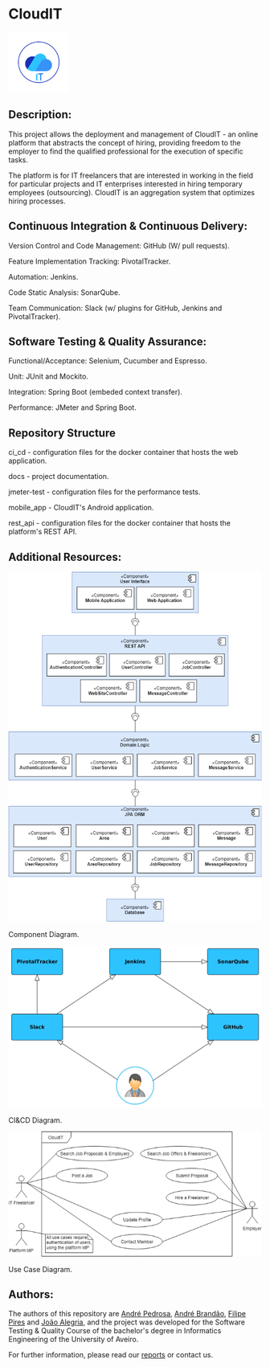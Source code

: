 # CloudIT 

<img src="CloudIT_logo.png" width="120px">

## Description:

This project allows the deployment and management of CloudIT - an online platform that abstracts the concept of hiring, providing freedom to the employer to find the qualified professional for the execution of specific tasks.

The platform is for IT freelancers that are interested in working in the field for particular projects and IT enterprises interested in hiring temporary employees (outsourcing). 
CloudIT is an aggregation system that optimizes hiring processes.

## Continuous Integration & Continuous Delivery: 

Version Control and Code Management: GitHub (W/ pull requests).

Feature Implementation Tracking: PivotalTracker.

Automation: Jenkins.

Code Static Analysis: SonarQube.

Team Communication: Slack (w/ plugins for GitHub, Jenkins and PivotalTracker).

## Software Testing & Quality Assurance:

Functional/Acceptance: Selenium, Cucumber and Espresso.

Unit: JUnit and Mockito.

Integration: Spring Boot (embeded context transfer).

Performance: JMeter and Spring Boot.

## Repository Structure

ci_cd - configuration files for the docker container that hosts the web application.

docs - project documentation.

jmeter-test - configuration files for the performance tests.

mobile_app - CloudIT's Android application.

rest_api - configuration files for the docker container that hosts the platform's REST API.

## Additional Resources:

![componentdiagram](https://github.com/FilipePires98/CloudIT/blob/master/docs/Diagrams_and_Models/Architecture/Component_Diagram.png)

Component Diagram.

![cicddiagram](https://github.com/FilipePires98/CloudIT/blob/master/docs/Diagrams_and_Models/Quality/ci_cd_diagram.jpg)

CI&CD Diagram.

![usecasediagram](https://github.com/FilipePires98/CloudIT/blob/master/docs/Diagrams_and_Models/UseCase/UseCase_Diagram.png)

Use Case Diagram.

## Authors:

The authors of this repository are [André Pedrosa](https://github.com/aspedrosa), [André Brandão](https://github.com/adebna), [Filipe Pires](https://github.com/FilipePires98) and [João Alegria](https://github.com/joao-alegria), and the project was developed for the Software Testing & Quality Course of the bachelor's degree in Informatics Engineering of the University of Aveiro.

For further information, please read our [reports](https://github.com/FilipePires98/CloudIT/tree/master/docs/Reports) or contact us.
